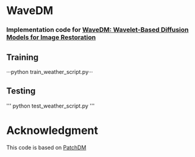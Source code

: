 # WaveDM

### Implementation code for [WaveDM: Wavelet-Based Diffusion Models for Image Restoration](https://arxiv.org/abs/2305.13819)


## Training 


···python train_weather_script.py···

## Testing 

'''
python test_weather_script.py
'''



# Acknowledgment
This code is based on [PatchDM](https://github.com/IGITUGraz/WeatherDiffusion)

